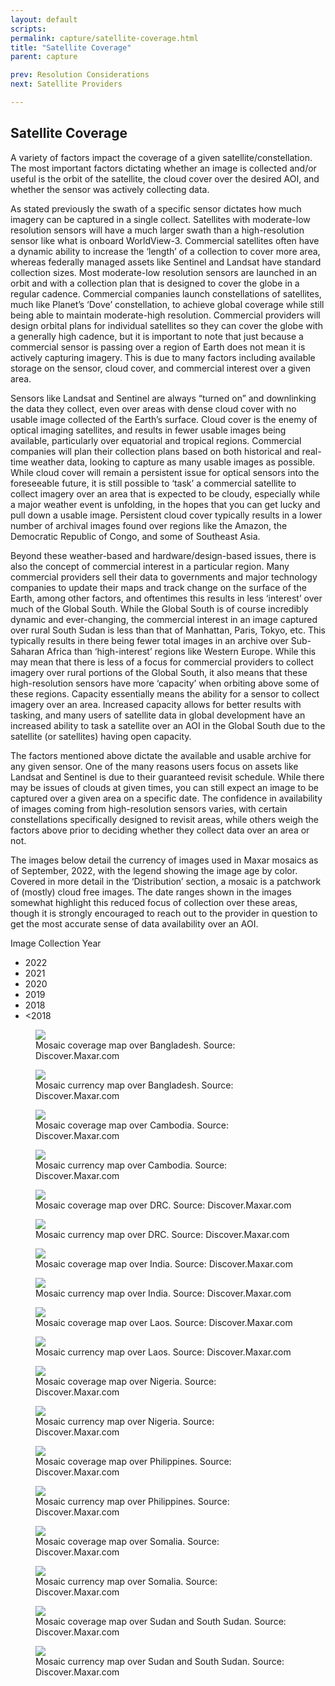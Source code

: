 ```yaml
---
layout: default
scripts:
permalink: capture/satellite-coverage.html
title: "Satellite Coverage"
parent: capture

prev: Resolution Considerations
next: Satellite Providers

---
```


## Satellite Coverage

A variety of factors impact the coverage of a given satellite/constellation. The most important factors dictating whether an image is collected and/or useful is the orbit of the satellite, the cloud cover over the desired AOI, and whether the sensor was actively collecting data.

As stated previously the swath of a specific sensor dictates how much imagery can be captured in a single collect. Satellites with moderate-low resolution sensors will have a much larger swath than a high-resolution sensor like what is onboard WorldView-3. Commercial satellites often have a dynamic ability to increase the ‘length’ of a collection to cover more area, whereas federally managed assets like Sentinel and Landsat have standard collection sizes. Most moderate-low resolution sensors are launched in an orbit and with a collection plan that is designed to cover the globe in a regular cadence. Commercial companies launch constellations of satellites, much like Planet’s ‘Dove’ constellation, to achieve global coverage while still being able to maintain moderate-high resolution. Commercial providers will design orbital plans for individual satellites so they can cover the globe with a generally high cadence, but it is important to note that just because a commercial sensor is passing over a region of Earth does not mean it is actively capturing imagery. This is due to many factors including available storage on the sensor, cloud cover, and commercial interest over a given area.

Sensors like Landsat and Sentinel are always “turned on” and downlinking the data they collect, even over areas with dense cloud cover with no usable image collected of the Earth’s surface. Cloud cover is the enemy of optical imaging satellites, and results in fewer usable images being available, particularly over equatorial and tropical regions. Commercial companies will plan their collection plans based on both historical and real-time weather data, looking to capture as many usable images as possible. While cloud cover will remain a persistent issue for optical sensors into the foreseeable future, it is still possible to ‘task’ a commercial satellite to collect imagery over an area that is expected to be cloudy, especially while a major weather event is unfolding, in the hopes that you can get lucky and pull down a usable image. Persistent cloud cover typically results in a lower number of archival images found over regions like the Amazon, the Democratic Republic of Congo, and some of Southeast Asia. 

Beyond these weather-based and hardware/design-based issues, there is also the concept of commercial interest in a particular region. Many commercial providers sell their data to governments and major technology companies to update their maps and track change on the surface of the Earth, among other factors, and oftentimes this results in less ‘interest’ over much of the Global South. While the Global South is of course incredibly dynamic and ever-changing, the commercial interest in an image captured over rural South Sudan is less than that of Manhattan, Paris, Tokyo, etc. This typically results in there being fewer total images in an archive over Sub-Saharan Africa than ‘high-interest’ regions like Western Europe. While this may mean that there is less of a focus for commercial providers to collect imagery over rural portions of the Global South, it also means that these high-resolution sensors have more ‘capacity’ when orbiting above some of these regions. Capacity essentially means the ability for a sensor to collect imagery over an area. Increased capacity allows for better results with tasking, and many users of satellite data in global development have an increased ability to task a satellite over an AOI in the Global South due to the satellite (or satellites) having open capacity. 

The factors mentioned above dictate the available and usable archive for any given sensor. One of the many reasons users focus on assets like Landsat and Sentinel is due to their guaranteed revisit schedule. While there may be issues of clouds at given times, you can still expect an image to be captured over a given area on a specific date. The confidence in availability of images coming from high-resolution sensors varies, with certain constellations specifically designed to revisit areas, while others weigh the factors above prior to deciding whether they collect data over an area or not. 

The images below detail the currency of images used in Maxar mosaics as of September, 2022, with the legend showing the image age by color. Covered in more detail in the ‘Distribution’ section, a mosaic is a patchwork of (mostly) cloud free images. The date ranges shown in the images somewhat highlight this reduced focus of collection over these areas, though it is strongly encouraged to reach out to the provider in question to get the most accurate sense of data availability over an AOI.

<div class="geo-mosaic-legend">
  <p>Image Collection Year</p>
  <ul class="year-list">
    <li class="year year-2022">2022</li>
    <li class="year year-2021">2021</li>
    <li class="year year-2020">2020</li>
    <li class="year year-2019">2019</li>
    <li class="year year-2018">2018</li>
    <li class="year year-lt2018">&lt;2018</li>
  </ul>
</div>

<div class="geo-mosaic">
<figure class="align-center">
  <img src="/assets/graphics/content/bangladesh-mosaic-coverage.png" />
  <figcaption> Mosaic coverage map over Bangladesh. Source: Discover.Maxar.com</figcaption>
</figure>

<figure class="align-center">
  <img src="/assets/graphics/content/bangladesh-mosaic-currency.png" />
  <figcaption>Mosaic currency map over Bangladesh. Source: Discover.Maxar.com</figcaption>
</figure>

<figure class="align-center">
  <img src="/assets/graphics/content/cambodia-mosaic-coverage.png" />
  <figcaption> Mosaic coverage map over Cambodia. Source: Discover.Maxar.com</figcaption>
</figure>

<figure class="align-center">
  <img src="/assets/graphics/content/cambodia-mosaic-currency.png" />
  <figcaption>Mosaic currency map over Cambodia. Source: Discover.Maxar.com</figcaption>
</figure>

<figure class="align-center">
  <img src="/assets/graphics/content/drc-mosaic-coverage.png" />
  <figcaption> Mosaic coverage map over DRC. Source: Discover.Maxar.com</figcaption>
</figure>

<figure class="align-center">
  <img src="/assets/graphics/content/drc-mosaic-currency.png" />
  <figcaption>Mosaic currency map over DRC. Source: Discover.Maxar.com</figcaption>
</figure>

<figure class="align-center">
  <img src="/assets/graphics/content/india-mosaic-coverage.png" />
  <figcaption> Mosaic coverage map over India. Source: Discover.Maxar.com</figcaption>
</figure>

<figure class="align-center">
  <img src="/assets/graphics/content/india-mosaic-currency.png" />
  <figcaption>Mosaic currency map over India. Source: Discover.Maxar.com</figcaption>
</figure>

<figure class="align-center">
  <img src="/assets/graphics/content/laos-mosaic-coverage.png" />
  <figcaption> Mosaic coverage map over Laos. Source: Discover.Maxar.com</figcaption>
</figure>

<figure class="align-center">
  <img src="/assets/graphics/content/laos-mosaic-currency.png" />
  <figcaption>Mosaic currency map over Laos. Source: Discover.Maxar.com</figcaption>
</figure>

<figure class="align-center">
  <img src="/assets/graphics/content/nigeria-mosaic-coverage.png" />
  <figcaption> Mosaic coverage map over Nigeria. Source: Discover.Maxar.com</figcaption>
</figure>

<figure class="align-center">
  <img src="/assets/graphics/content/nigeria-mosaic-currency.png" />
  <figcaption>Mosaic currency map over Nigeria. Source: Discover.Maxar.com</figcaption>
</figure>

<figure class="align-center">
  <img src="/assets/graphics/content/philippines-mosaic-coverage.png" />
  <figcaption> Mosaic coverage map over Philippines. Source: Discover.Maxar.com</figcaption>
</figure>

<figure class="align-center">
  <img src="/assets/graphics/content/philippines-mosaic-currency.png" />
  <figcaption>Mosaic currency map over Philippines. Source: Discover.Maxar.com</figcaption>
</figure>

<figure class="align-center">
  <img src="/assets/graphics/content/somalia-mosaic-coverage.png" />
  <figcaption> Mosaic coverage map over Somalia. Source: Discover.Maxar.com</figcaption>
</figure>

<figure class="align-center">
  <img src="/assets/graphics/content/somalia-mosaic-currency.png" />
  <figcaption>Mosaic currency map over Somalia. Source: Discover.Maxar.com</figcaption>
</figure>

<figure class="align-center">
  <img src="/assets/graphics/content/sudan-mosaic-coverage.png" />
  <figcaption> Mosaic coverage map over Sudan and South Sudan. Source: Discover.Maxar.com</figcaption>
</figure>

<figure class="align-center">
  <img src="/assets/graphics/content/sudan-mosaic-currency.png" />
  <figcaption>Mosaic currency map over Sudan and South Sudan. Source: Discover.Maxar.com</figcaption>
</figure>
</div>